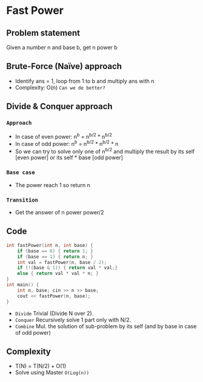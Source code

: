 # Fast Power 

## Problem statement 
Given a number n and base b, get n power b 

## Brute-Force (Naïve) approach
- Identify ans = 1, loop from 1 to b and multiply ans with n
- Complexity: O(n) `Can we de better?`

## Divide & Conquer approach 
### `Approach`

- In case of even power: n<sup>b</sup> = n<sup>b/2</sup> * n<sup>b/2</sup> 
- In case of odd power: n<sup>b</sup> = n<sup>b/2</sup> * n<sup>b/2</sup> * n 
- So we can try to solve only one of n<sup>b/2</sup> and multiply the result by its self [even power] or its self * base [odd power]
 

### `Base case`
- The power reach 1 so return n

### `Transition` 
- Get the answer of n power power/2

## Code 
```cpp
int fastPower(int n, int base) {
    if (base == 0) { return 1; }
    if (base == 1) { return n; } 
    int val = fastPower(n, base / 2);
    if (!(base & 1)) { return val * val;}
    else { return val * val * n; }
}
int main() {
    int n, base; cin >> n >> base;
    cout << fastPower(n, base);
}
````
- `Divide` Trivial (Divide N over 2).
- `Conquer` Recursively solve 1 part only with N/2.
- `Combine` Mul. the solution of sub-problem by its self (and by base in case of odd power)

## Complexity 
- T(N) = T(N/2) + O(1)
- Solve using Master `O(Log(n))`
